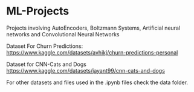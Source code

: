 # ML-Projects
Projects involving AutoEncoders, Boltzmann Systems, Artificial neural networks and Convolutional Neural Networks

Dataset For Churn Predictions:
https://www.kaggle.com/datasets/avhikj/churn-predictions-personal

Dataset for CNN-Cats and Dogs
https://www.kaggle.com/datasets/jayant99/cnn-cats-and-dogs

For other datasets  and files used in the .ipynb files check the data folder. 
